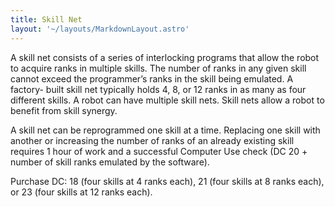 ```yaml
---
title: Skill Net
layout: '~/layouts/MarkdownLayout.astro'
---
```

A skill net consists of a series of interlocking programs that allow the robot
to acquire ranks in multiple skills. The number of ranks in any given skill
cannot exceed the programmer’s ranks in the skill being emulated. A factory-
built skill net typically holds 4, 8, or 12 ranks in as many as four different
skills. A robot can have multiple skill nets. Skill nets allow a robot to
benefit from skill synergy.

A skill net can be reprogrammed one skill at a time. Replacing one skill with
another or increasing the number of ranks of an already existing skill
requires 1 hour of work and a successful Computer Use check (DC 20 + number of
skill ranks emulated by the software).

Purchase DC: 18 (four skills at 4 ranks each), 21 (four skills at 8 ranks
each), or 23 (four skills at 12 ranks each).

